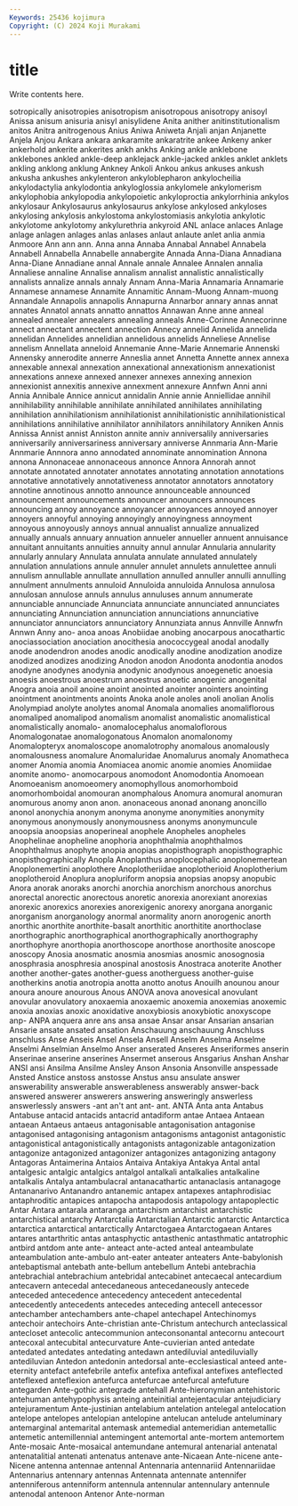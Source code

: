 ```yaml
---
Keywords: 25436 kojimura
Copyright: (C) 2024 Koji Murakami
---
```


# title

Write contents here.



sotropically anisotropies anisotropism anisotropous anisotropy anisoyl Anissa anisum anisuria
anisyl anisylidene Anita anither anitinstitutionalism anitos Anitra anitrogenous Anius Aniwa
Aniweta Anjali anjan Anjanette Anjela Anjou Ankara ankara ankaramite ankaratrite
ankee Ankeny anker ankerhold ankerite ankerites ankh ankhs Anking ankle
anklebone anklebones ankled ankle-deep anklejack ankle-jacked ankles anklet anklets ankling
anklong anklung Ankney Ankoli Ankou ankus ankuses ankush ankusha ankushes
ankylenteron ankyloblepharon ankylocheilia ankylodactylia ankylodontia ankyloglossia ankylomele ankylomerism ankylophobia ankylopodia
ankylopoietic ankyloproctia ankylorrhinia ankylos ankylosaur Ankylosaurus ankylosaurus ankylose ankylosed ankyloses
ankylosing ankylosis ankylostoma ankylostomiasis ankylotia ankylotic ankylotome ankylotomy ankylurethria ankyroid
ANL anlace anlaces Anlage anlage anlagen anlages anlas anlases anlaut
anlaute anlet anlia anmia Anmoore Ann ann ann. Anna anna
Annaba Annabal Annabel Annabela Annabell Annabella Annabelle annabergite Annada Anna-Diana
Annadiana Anna-Diane Annadiane annal Annale annale Annalee Annalen annalia Annaliese
annaline Annalise annalism annalist annalistic annalistically annalists annalize annals annaly
Annam Anna-Maria Annamaria Annamarie Annamese annamese Annamite Annamitic Annam-Muong Annam-muong
Annandale Annapolis annapolis Annapurna Annarbor annary annas annat annates Annatol
annats annatto annattos Annawan Anne anne anneal annealed annealer annealers
annealing anneals Anne-Corinne Annecorinne annect annectant annectent annection Annecy annelid
Annelida annelida annelidan Annelides annelidian annelidous annelids Anneliese Annelise annelism
Annellata anneloid Annemanie Anne-Marie Annemarie Annenski Annensky annerodite annerre Anneslia
annet Annetta Annette annex annexa annexable annexal annexation annexational annexationism
annexationist annexations annexe annexed annexer annexes annexing annexion annexionist annexitis
annexive annexment annexure Annfwn Anni anni Annia Annibale Annice annicut
annidalin Annie annie Anniellidae annihil annihilability annihilable annihilate annihilated annihilates
annihilating annihilation annihilationism annihilationist annihilationistic annihilationistical annihilations annihilative annihilator annihilators
annihilatory Anniken Annis Annissa Annist annist Anniston annite anniv anniversalily
anniversaries anniversarily anniversariness anniversary anniverse Annmaria Ann-Marie Annmarie Annnora anno
annodated annominate annomination Annona annona Annonaceae annonaceous annonce Annora Annorah
annot annotate annotated annotater annotates annotating annotation annotations annotative annotatively
annotativeness annotator annotators annotatory annotine annotinous annotto announce announceable announced
announcement announcements announcer announcers announces announcing annoy annoyance annoyancer annoyances
annoyed annoyer annoyers annoyful annoying annoyingly annoyingness annoyment annoyous annoyously
annoys annual annualist annualize annualized annually annuals annuary annuation annueler
annueller annuent annuisance annuitant annuitants annuities annuity annul annular Annularia
annularity annularly annulary Annulata annulata annulate annulated annulately annulation annulations
annule annuler annulet annulets annulettee annuli annulism annullable annullate annullation
annulled annuller annulli annulling annulment annulments annuloid Annuloida annuloida Annulosa
annulosa annulosan annulose annuls annulus annuluses annum annumerate annunciable annunciade
Annunciata annunciate annunciated annunciates annunciating Annunciation annunciation annunciations annunciative annunciator
annunciators annunciatory Annunziata annus Annville Annwfn Annwn Anny ano- anoa
anoas Anobiidae anobing anocarpous anocathartic anociassociation anociation anocithesia anococcygeal anodal
anodally anode anodendron anodes anodic anodically anodine anodization anodize anodized
anodizes anodizing Anodon anodon Anodonta anodontia anodos anodyne anodynes anodynia
anodynic anodynous anoegenetic anoesia anoesis anoestrous anoestrum anoestrus anoetic anogenic
anogenital Anogra anoia anoil anoine anoint anointed anointer anointers anointing
anointment anointments anoints Anoka anole anoles anoli anolian Anolis Anolympiad
anolyte anolytes anomal Anomala anomalies anomaliflorous anomaliped anomalipod anomalism anomalist
anomalistic anomalistical anomalistically anomalo- anomalocephalus anomaloflorous Anomalogonatae anomalogonatous Anomalon anomalonomy
Anomalopteryx anomaloscope anomalotrophy anomalous anomalously anomalousness anomalure Anomaluridae Anomalurus anomaly
Anomatheca anomer Anomia anomia Anomiacea anomic anomie anomies Anomiidae anomite
anomo- anomocarpous anomodont Anomodontia Anomoean Anomoeanism anomoeomery anomophyllous anomorhomboid anomorhomboidal
anomouran anomphalous Anomura anomural anomuran anomurous anomy anon anon. anonaceous
anonad anonang anoncillo anonol anonychia anonym anonyma anonyme anonymities anonymity
anonymous anonymously anonymousness anonyms anonymuncule anoopsia anoopsias anoperineal anophele Anopheles
anopheles Anophelinae anopheline anophoria anophthalmia anophthalmos Anophthalmus anophyte anopia anopias
anopisthograph anopisthographic anopisthographically Anopla Anoplanthus anoplocephalic anoplonemertean Anoplonemertini anoplothere Anoplotheriidae
anoplotherioid Anoplotherium anoplotheroid Anoplura anopluriform anopsia anopsias anopsy anopubic Anora
anorak anoraks anorchi anorchia anorchism anorchous anorchus anorectal anorectic anorectous
anoretic anorexia anorexiant anorexias anorexic anorexics anorexies anorexigenic anorexy anorgana
anorganic anorganism anorganology anormal anormality anorn anorogenic anorth anorthic anorthite
anorthite-basalt anorthitic anorthitite anorthoclase anorthographic anorthographical anorthographically anorthography anorthophyre anorthopia
anorthoscope anorthose anorthosite anoscope anoscopy Anosia anosmatic anosmia anosmias anosmic
anosognosia anosphrasia anosphresia anospinal anostosis Anostraca anoterite Another another another-gates
another-guess anotherguess another-guise anotherkins anotia anotropia anotta anotto anotus Anouilh
anounou anour anoura anoure anourous Anous ANOVA anova anovesical anovulant
anovular anovulatory anoxaemia anoxaemic anoxemia anoxemias anoxemic anoxia anoxias anoxic
anoxidative anoxybiosis anoxybiotic anoxyscope anp- ANPA anquera anre ans ansa
ansae Ansar ansar Ansarian ansarian Ansarie ansate ansated ansation Anschauung
anschauung Anschluss anschluss Anse Anseis Ansel Ansela Ansell Anselm Anselma
Anselme Anselmi Anselmian Anselmo Anser anserated Anseres Anseriformes anserin Anserinae
anserine anserines Ansermet anserous Ansgarius Anshan Anshar ANSI ansi Ansilma
Ansilme Ansley Anson Ansonia Ansonville anspessade Ansted Anstice anstoss anstosse
Anstus ansu ansulate answer answerability answerable answerableness answerably answer-back answered
answerer answerers answering answeringly answerless answerlessly answers -ant an't ant
ant- ant. ANTA Anta anta Antabus Antabuse antacid antacids antacrid
antadiform antae Antaea Antaean antaean Antaeus antaeus antagonisable antagonisation antagonise
antagonised antagonising antagonism antagonisms antagonist antagonistic antagonistical antagonistically antagonists antagonizable
antagonization antagonize antagonized antagonizer antagonizes antagonizing antagony Antagoras Antaimerina Antaios
Antaiva Antakiya Antakya Antal antal antalgesic antalgic antalgics antalgol antalkali
antalkalies antalkaline antalkalis Antalya antambulacral antanacathartic antanaclasis antanagoge Antananarivo Antanandro
antanemic antapex antapexes antaphrodisiac antaphroditic antapices antapocha antapodosis antapology antapoplectic
Antar Antara antarala antaranga antarchism antarchist antarchistic antarchistical antarchy Antarctalia
Antarctalian Antarctic antarctic Antarctica antarctica antarctical antarctically Antarctogaea Antarctogaean Antares
antares antarthritic antas antasphyctic antasthenic antasthmatic antatrophic antbird antdom ante
ante- anteact ante-acted anteal anteambulate anteambulation ante-ambulo ant-eater anteater anteaters
Ante-babylonish antebaptismal antebath ante-bellum antebellum Antebi antebrachia antebrachial antebrachium antebridal
antecabinet antecaecal antecardium antecavern antecedal antecedaneous antecedaneously antecede anteceded antecedence
antecedency antecedent antecedental antecedently antecedents antecedes anteceding antecell antecessor antechamber
antechambers ante-chapel antechapel Antechinomys antechoir antechoirs Ante-christian ante-Christum antechurch anteclassical
antecloset antecolic antecommunion anteconsonantal antecornu antecourt antecoxal antecubital antecurvature Ante-cuvierian
anted antedate antedated antedates antedating antedawn antediluvial antediluvially antediluvian Antedon
antedonin antedorsal ante-ecclesiastical anteed ante-eternity antefact antefebrile antefix antefixa antefixal
antefixes anteflected anteflexed anteflexion antefurca antefurcae antefurcal antefuture antegarden Ante-gothic
antegrade antehall Ante-hieronymian antehistoric antehuman antehypophysis anteing anteinitial antejentacular antejudiciary
antejuramentum Ante-justinian antelabium antelation antelegal antelocation antelope antelopes antelopian antelopine
antelucan antelude anteluminary antemarginal antemarital antemask antemedial antemeridian antemetallic antemetic
antemillennial antemingent antemortal ante-mortem antemortem Ante-mosaic Ante-mosaical antemundane antemural antenarial
antenatal antenatalitial antenati antenatus antenave ante-Nicaean Ante-nicene ante-Nicene antenna antennae
antennal Antennaria antennariid Antennariidae Antennarius antennary antennas Antennata antennate antennifer
antenniferous antenniform antennula antennular antennulary antennule antenodal antenoon Antenor Ante-norman
